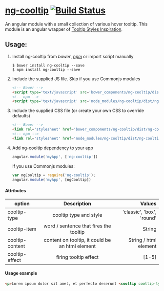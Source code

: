 # [ng-cooltip](https://ndelvalle.github.io/ng-cooltip/) [![Build Status](https://travis-ci.org/ndelvalle/ng-cooltip.svg?branch=master)](https://travis-ci.org/ndelvalle/ng-cooltip)

An angular module with a small collection of various hover tooltip. This module is an angular wrapper of [Tooltip Styles Inspiration](https://github.com/codrops/TooltipStylesInspiration).

## Usage:

1. Install ng-cooltip from _bower_, [_npm_](https://www.npmjs.com/package/ng-cooltip) or import script manually

    ```
    $ bower install ng-cooltip --save
    $ npm install ng-cooltip --save
    ```

2. Include the supplied JS file. Skip if you use Commonjs modules

    ``` html
    <!-- Bower -->
    <script type='text/javascript' src='bower_components/ng-cooltip/dist/ng-cooltip.min.js'></script>
    <!-- npm -->
    <script type='text/javascript' src='node_modules/ng-cooltip/dist/ng-cooltip.min.js'></script>
    ```

3. Include the supplied CSS file (or create your own CSS to override defaults)

    ```html
    <!-- Bower -->
    <link rel='stylesheet' href='bower_components/ng-cooltip/dist/ng-cooltip.min.css' type='text/css' />
    <!-- npm -->
    <link rel='stylesheet' href='node_modules/ng-cooltip/dist/ng-cooltip.min.css' type='text/css' />
    ```

4. Add ng-cooltip dependency to your app

    ``` js
    angular.module('myApp', ['ng-cooltip'])
    ```
    If you use Commonjs modules:

    ```js
    var ngCooltip = require('ng-cooltip');
    angular.module('myApp', [ngCooltip])
    ```

#### Attributes

| option          | Description                                    | Values                   |
| -------------   |:----------------------------------------------:| ---------------------:   |
| cooltip-type    | cooltip type and style                         | 'classic', 'box', 'round'|
| cooltip-item    | word / sentence that fires the tooltip         | String                   |
| cooltip-content | content on tooltip, it could be an html element| String / html element    |
| cooltip-effect  | firing tooltip effect                          | [1-5]                    |

#### Usage example
```html
<p>Lorem ipsum dolor sit amet, et perfecto deserunt <cooltip cooltip-type="classic" cooltip-item="'intellegam'" cooltip-content="'Vel ut solum erant dicit, eum te aperiam efficiendi, et eos alia eruditi persecuti. Ius ex omnis voluptatum'" cooltip-effect="1"></cooltip>nam, quem doming platonem vim no.</p>
```
